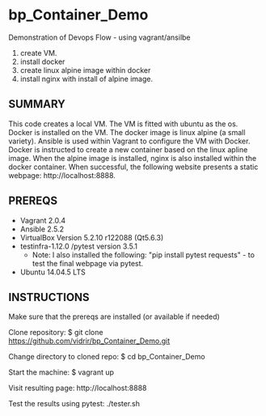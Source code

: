 # bp_Container_Demo
Demonstration of Devops Flow - using vagrant/ansilbe 
1. create VM.
2. install docker
3. create linux alpine image within docker
4. install nginx with install of alpine image.


SUMMARY
--------
This code creates a local VM.  The VM is fitted with ubuntu as the os.  Docker is installed on the VM.  The docker image is linux alpine (a small variety).  Ansible is used within Vagrant to configure the VM with Docker.  Docker is instructed to create a new container based on the linux apline image.  When the alpine image is installed, nginx is also installed within the docker container.  When successful, the following website presents a static webpage: http://localhost:8888. 


PREREQS
--------

* Vagrant 2.0.4 
* Ansible 2.5.2 
* VirtualBox Version 5.2.10 r122088 (Qt5.6.3) 
* testinfra-1.12.0 /pytest version 3.5.1 
   - Note: I also installed the following: "pip install pytest requests" - to test the final webpage via pytest. 
* Ubuntu 14.04.5 LTS 


INSTRUCTIONS
-------------
Make sure that the prereqs are installed (or available if needed)

Clone repository:
  $ git clone https://github.com/vidrir/bp_Container_Demo.git

Change directory to cloned repo:
  $ cd bp_Container_Demo
  
Start the machine:
  $ vagrant up
  
Visit resulting page: http://localhost:8888

Test the results using pytest: ./tester.sh


